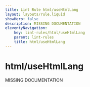 ```yaml
---
title: Lint Rule html/useHtmlLang
layout: layouts/rule.liquid
showHero: false
description: MISSING DOCUMENTATION
eleventyNavigation:
	key: lint-rules/html/useHtmlLang
	parent: lint-rules
	title: html/useHtmlLang
---
```


# html/useHtmlLang

MISSING DOCUMENTATION